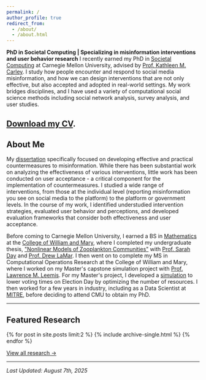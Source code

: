 ```yaml
---
permalink: /
author_profile: true
redirect_from: 
  - /about/
  - /about.html
---
```

**PhD in Societal Computing | Specializing in misinformation interventions and user behavior research**
I recently earned my PhD in [Societal Computing](https://sc.cs.cmu.edu) at Carnegie Mellon University, advised by [Prof. Kathleen M. Carley](http://casos.cs.cmu.edu/bios/carley/carley.html). I study how people encounter and respond to social media misinformation, and how we can design interventions that are not only effective, but also accepted and adopted in real-world settings. My work bridges disciplines, and I have used a variety of computational social science methods including social network analysis, survey analysis, and user studies. 

[Download my CV](https://kingcatherine.github.io/files/CatherineKingCV_July2025.pdf).
---

## About Me
My [dissertation](https://kingcatherine.github.io/files/ThesisProposalFeb20.pdf) specifically focused on developing effective and practical countermeasures to misinformation. While there has been substantial work on analyzing the effectiveness of various interventions, little work has been conducted on user acceptance - a critical component for the implementation of countermeasures. I studied a wide range of interventions, from those at the individual level (reporting misinformation you see on social media to the platform) to the platform or government levels. In the course of my work, I identified understudied intervention strategies, evaluated user behavior and perceptions, and developed evaluation frameworks that consider both effectiveness and user acceptance.

Before coming to Carnegie Mellon University, I earned a BS in [Mathematics](https://www.wm.edu/as/mathematics/) at the [College of William and Mary](http://www.wm.edu), where I completed my undergraduate thesis, ["Nonlinear Models of Zooplankton Communities"](https://scholarworks.wm.edu/honorstheses/71/) with [Prof. Sarah Day](http://www.math.wm.edu/~sday/) and [Prof. Drew LaMar](https://www.wm.edu/as/cams/mathematical-biology/faculty/lamar-md.php). I then went on to complete my MS in Computational Operations Research at the College of William and Mary, where I worked on my Master's capstone simulation project with [Prof. Lawrence M. Leemis](http://www.math.wm.edu/~leemis/). For my Master's project, I developed a [simulation](https://faster-voting.wm.edu) to lower voting times on Election Day by optimizing the number of resources. I then worked for a few years in industry, including as a Data Scientist at [MITRE](https://www.mitre.org), before deciding to attend CMU to obtain my PhD. 

---

## Featured Research
{% for post in site.posts limit:2 %}
  {% include archive-single.html %}
{% endfor %}
<p><a href="/blog/">View all research →</a></p>

---


<i>Last Updated: August 7th, 2025</i>
